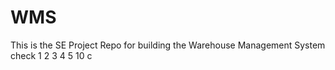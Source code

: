 # WMS
This is the SE Project Repo for building the Warehouse Management System
check 1 2 3 4 5 10  c